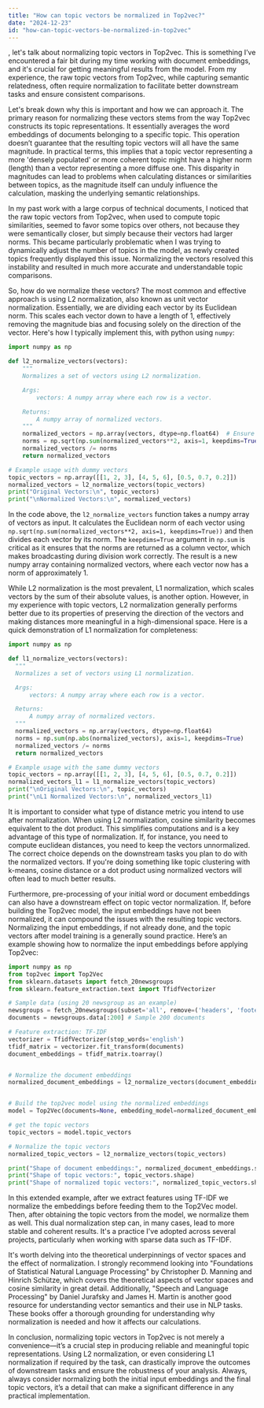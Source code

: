 ```yaml
---
title: "How can topic vectors be normalized in Top2vec?"
date: "2024-12-23"
id: "how-can-topic-vectors-be-normalized-in-top2vec"
---
```


, let's talk about normalizing topic vectors in Top2vec. This is something I’ve encountered a fair bit during my time working with document embeddings, and it's crucial for getting meaningful results from the model. From my experience, the raw topic vectors from Top2vec, while capturing semantic relatedness, often require normalization to facilitate better downstream tasks and ensure consistent comparisons.

Let's break down why this is important and how we can approach it. The primary reason for normalizing these vectors stems from the way Top2vec constructs its topic representations. It essentially averages the word embeddings of documents belonging to a specific topic. This operation doesn’t guarantee that the resulting topic vectors will all have the same magnitude. In practical terms, this implies that a topic vector representing a more 'densely populated' or more coherent topic might have a higher norm (length) than a vector representing a more diffuse one. This disparity in magnitudes can lead to problems when calculating distances or similarities between topics, as the magnitude itself can unduly influence the calculation, masking the underlying semantic relationships.

In my past work with a large corpus of technical documents, I noticed that the raw topic vectors from Top2vec, when used to compute topic similarities, seemed to favor some topics over others, not because they were semantically closer, but simply because their vectors had larger norms. This became particularly problematic when I was trying to dynamically adjust the number of topics in the model, as newly created topics frequently displayed this issue. Normalizing the vectors resolved this instability and resulted in much more accurate and understandable topic comparisons.

So, how do we normalize these vectors? The most common and effective approach is using L2 normalization, also known as unit vector normalization. Essentially, we are dividing each vector by its Euclidean norm. This scales each vector down to have a length of 1, effectively removing the magnitude bias and focusing solely on the direction of the vector. Here's how I typically implement this, with python using `numpy`:

```python
import numpy as np

def l2_normalize_vectors(vectors):
    """
    Normalizes a set of vectors using L2 normalization.

    Args:
        vectors: A numpy array where each row is a vector.

    Returns:
        A numpy array of normalized vectors.
    """
    normalized_vectors = np.array(vectors, dtype=np.float64)  # Ensure float64 for accuracy
    norms = np.sqrt(np.sum(normalized_vectors**2, axis=1, keepdims=True))
    normalized_vectors /= norms
    return normalized_vectors

# Example usage with dummy vectors
topic_vectors = np.array([[1, 2, 3], [4, 5, 6], [0.5, 0.7, 0.2]])
normalized_vectors = l2_normalize_vectors(topic_vectors)
print("Original Vectors:\n", topic_vectors)
print("\nNormalized Vectors:\n", normalized_vectors)
```

In the code above, the `l2_normalize_vectors` function takes a numpy array of vectors as input. It calculates the Euclidean norm of each vector using `np.sqrt(np.sum(normalized_vectors**2, axis=1, keepdims=True))` and then divides each vector by its norm. The `keepdims=True` argument in `np.sum` is critical as it ensures that the norms are returned as a column vector, which makes broadcasting during division work correctly. The result is a new numpy array containing normalized vectors, where each vector now has a norm of approximately 1.

While L2 normalization is the most prevalent, L1 normalization, which scales vectors by the sum of their absolute values, is another option. However, in my experience with topic vectors, L2 normalization generally performs better due to its properties of preserving the direction of the vectors and making distances more meaningful in a high-dimensional space. Here is a quick demonstration of L1 normalization for completeness:

```python
import numpy as np

def l1_normalize_vectors(vectors):
  """
  Normalizes a set of vectors using L1 normalization.

  Args:
      vectors: A numpy array where each row is a vector.

  Returns:
      A numpy array of normalized vectors.
  """
  normalized_vectors = np.array(vectors, dtype=np.float64)
  norms = np.sum(np.abs(normalized_vectors), axis=1, keepdims=True)
  normalized_vectors /= norms
  return normalized_vectors

# Example usage with the same dummy vectors
topic_vectors = np.array([[1, 2, 3], [4, 5, 6], [0.5, 0.7, 0.2]])
normalized_vectors_l1 = l1_normalize_vectors(topic_vectors)
print("\nOriginal Vectors:\n", topic_vectors)
print("\nL1 Normalized Vectors:\n", normalized_vectors_l1)
```

It is important to consider what type of distance metric you intend to use after normalization. When using L2 normalization, cosine similarity becomes equivalent to the dot product. This simplifies computations and is a key advantage of this type of normalization. If, for instance, you need to compute euclidean distances, you need to keep the vectors unnormalized. The correct choice depends on the downstream tasks you plan to do with the normalized vectors. If you're doing something like topic clustering with k-means, cosine distance or a dot product using normalized vectors will often lead to much better results.

Furthermore, pre-processing of your initial word or document embeddings can also have a downstream effect on topic vector normalization. If, before building the Top2vec model, the input embeddings have not been normalized, it can compound the issues with the resulting topic vectors. Normalizing the input embeddings, if not already done, and the topic vectors after model training is a generally sound practice. Here’s an example showing how to normalize the input embeddings before applying Top2vec:

```python
import numpy as np
from top2vec import Top2Vec
from sklearn.datasets import fetch_20newsgroups
from sklearn.feature_extraction.text import TfidfVectorizer

# Sample data (using 20 newsgroup as an example)
newsgroups = fetch_20newsgroups(subset='all', remove=('headers', 'footers', 'quotes'))
documents = newsgroups.data[:200] # Sample 200 documents

# Feature extraction: TF-IDF
vectorizer = TfidfVectorizer(stop_words='english')
tfidf_matrix = vectorizer.fit_transform(documents)
document_embeddings = tfidf_matrix.toarray()


# Normalize the document embeddings
normalized_document_embeddings = l2_normalize_vectors(document_embeddings)


# Build the top2vec model using the normalized embeddings
model = Top2Vec(documents=None, embedding_model=normalized_document_embeddings, speed='learn', document_ids=range(len(documents)))

# get the topic vectors
topic_vectors = model.topic_vectors

# Normalize the topic vectors
normalized_topic_vectors = l2_normalize_vectors(topic_vectors)

print("Shape of document embeddings:", normalized_document_embeddings.shape)
print("Shape of topic vectors:", topic_vectors.shape)
print("Shape of normalized topic vectors:", normalized_topic_vectors.shape)

```

In this extended example, after we extract features using TF-IDF we normalize the embeddings before feeding them to the Top2Vec model. Then, after obtaining the topic vectors from the model, we normalize them as well. This dual normalization step can, in many cases, lead to more stable and coherent results. It's a practice I've adopted across several projects, particularly when working with sparse data such as TF-IDF.

It's worth delving into the theoretical underpinnings of vector spaces and the effect of normalization. I strongly recommend looking into "Foundations of Statistical Natural Language Processing" by Christopher D. Manning and Hinrich Schütze, which covers the theoretical aspects of vector spaces and cosine similarity in great detail. Additionally, "Speech and Language Processing" by Daniel Jurafsky and James H. Martin is another good resource for understanding vector semantics and their use in NLP tasks. These books offer a thorough grounding for understanding why normalization is needed and how it affects our calculations.

In conclusion, normalizing topic vectors in Top2vec is not merely a convenience—it’s a crucial step in producing reliable and meaningful topic representations. Using L2 normalization, or even considering L1 normalization if required by the task, can drastically improve the outcomes of downstream tasks and ensure the robustness of your analysis. Always, always consider normalizing both the initial input embeddings and the final topic vectors, it’s a detail that can make a significant difference in any practical implementation.
